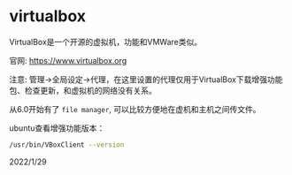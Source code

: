 # virtualbox

VirtualBox是一个开源的虚拟机，功能和VMWare类似。  

官网: https://www.virtualbox.org  


注意: 管理->全局设定->代理，在这里设置的代理仅用于VirtualBox下载增强功能包、检查更新，和虚拟机的网络没有关系。  

从6.0开始有了 `file manager`, 可以比较方便地在虚机和主机之间传文件。  

ubuntu查看增强功能版本：  
```bash
/usr/bin/VBoxClient --version
```


2022/1/29  

